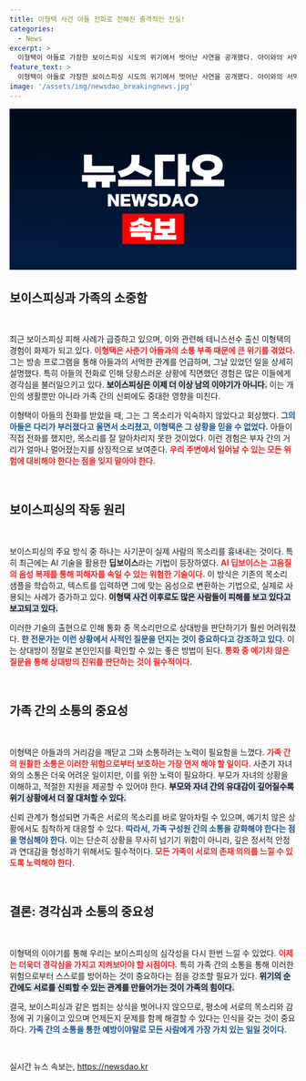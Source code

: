 ```yaml
---
title: 이형택 사건 아들 전화로 전해진 충격적인 진실!
categories:
  - News
excerpt: >
  이형택이 아들로 가장한 보이스피싱 시도의 위기에서 벗어난 사연을 공개했다. 아이와의 서먹한 관계 속 마지막 전화는 감동과 허무를 동시에 안겼다. 딥보이스 피싱의 위험성을 깨닫게 한 이 이야기에 당신도 클릭하고 싶을 것이다!
feature_text: >
  이형택이 아들로 가장한 보이스피싱 시도의 위기에서 벗어난 사연을 공개했다. 아이와의 서먹한 관계 속 마지막 전화는 감동과 허무를 동시에 안겼다. 딥보이스 피싱의 위험성을 깨닫게 한 이 이야기에 당신도 클릭하고 싶을 것이다!
image: '/assets/img/newsdao_breakingnews.jpg'
---
```


<p><img src="/assets/img/newsdao_breakingnews.jpg" alt="pcversion 속보" /></p>

<h2 data-ke-size="size26">보이스피싱과 가족의 소중함</h2>

<p data-ke-size="size16">&nbsp;</p>

<p data-ke-size="size16">최근 보이스피싱 피해 사례가 급증하고 있으며, 이와 관련해 테니스선수 출신 이형택의 경험이 화제가 되고 있다. <b><span style="color: #ee2323;">이형택은 사춘기 아들과의 소통 부족 때문에 큰 위기를 겪었다.</span></b> 그는 방송 프로그램을 통해 아들과의 서먹한 관계를 언급하며, 그날 있었던 일을 상세히 설명했다. 특히 아들의 전화로 인해 당황스러운 상황에 직면했던 경험은 많은 이들에게 경각심을 불러일으키고 있다. <b><span style="background-color: #21538527;">보이스피싱은 이제 더 이상 남의 이야기가 아니다.</span></b> 이는 개인의 생활뿐만 아니라 가족 간의 신뢰에도 중대한 영향을 미친다. </p>

<p data-ke-size="size16">이형택이 아들의 전화를 받았을 때, 그는 그 목소리가 익숙하지 않았다고 회상했다. <b><span style="color: #1a5490;">그의 아들은 다리가 부러졌다고 울면서 소리쳤고, 이형택은 그 상황을 믿을 수 없었다.</span></b> 아들이 직접 전화를 했지만, 목소리를 잘 알아차리지 못한 것이었다. 이런 경험은 부자 간의 거리가 얼마나 멀어졌는지를 상징적으로 보여준다. <b><span style="color: #ee2323;">우리 주변에서 일어날 수 있는 모든 위험에 대비해야 한다는 점을 잊지 말아야 한다.</span></b></p>

<p data-ke-size="size16">&nbsp;</p>

<h2 data-ke-size="size26">보이스피싱의 작동 원리</h2>

<p data-ke-size="size16">&nbsp;</p>

<p data-ke-size="size16">보이스피싱의 주요 방식 중 하나는 사기꾼이 실제 사람의 목소리를 흉내내는 것이다. 특히 최근에는 AI 기술을 활용한 <b>딥보이스</b>라는 기법이 등장하였다. <b><span style="color: #ee2323;">AI 딥보이스는 고음질의 음성 복제를 통해 피해자를 속일 수 있는 위험한 기술이다.</span></b> 이 방식은 기존의 목소리 샘플을 학습하고, 텍스트를 입력하면 그에 맞는 음성으로 변환하는 기법으로, 실제로 사용되는 사례가 증가하고 있다. <b><span style="background-color: #21538527;">이형택 사건 이후로도 많은 사람들이 피해를 보고 있다고 보고되고 있다.</span></b></p>

<p data-ke-size="size16">이러한 기술의 출현으로 인해 통화 중 목소리만으로 상대방을 판단하기가 훨씬 어려워졌다. <b><span style="color: #1a5490;">한 전문가는 이런 상황에서 사적인 질문을 던지는 것이 중요하다고 강조하고 있다.</span></b> 이는 상대방이 정말로 본인인지를 확인할 수 있는 좋은 방법이 된다. <b><span style="color: #ee2323;">통화 중 예기치 않은 질문을 통해 상대방의 진위를 판단하는 것이 필수적이다.</span></b></p>

<p data-ke-size="size16">&nbsp;</p>

<h2 data-ke-size="size26">가족 간의 소통의 중요성</h2>

<p data-ke-size="size16">&nbsp;</p>

<p data-ke-size="size16">이형택은 아들과의 거리감을 깨닫고 그와 소통하려는 노력이 필요함을 느꼈다. <b><span style="color: #ee2323;">가족 간의 원활한 소통은 이러한 위험으로부터 보호하는 가장 먼저 해야 할 일이다.</span></b> 사춘기 자녀와의 소통은 더욱 어려운 일이지만, 이를 위한 노력이 필요하다. 부모가 자녀의 상황을 이해하고, 적절한 지원을 제공할 수 있어야 한다. <b><span style="background-color: #21538527;">부모와 자녀 간의 유대감이 깊어질수록 위기 상황에서 더 잘 대처할 수 있다.</span></b></p>

<p data-ke-size="size16">신뢰 관계가 형성되면 가족은 서로의 목소리를 바로 알아차릴 수 있으며, 예기치 않은 상황에서도 침착하게 대응할 수 있다. <b><span style="color: #1a5490;">따라서, 가족 구성원 간의 소통을 강화해야 한다는 점을 명심해야 한다.</span></b> 이는 단순히 상황을 무사히 넘기기 위함이 아니라, 깊은 정서적 안정과 연대감을 형성하기 위해서도 필수적이다. <b><span style="color: #ee2323;">모든 가족이 서로의 존재 의의를 느낄 수 있도록 노력해야 한다.</span></b></p>

<p data-ke-size="size16">&nbsp;</p>

<h2 data-ke-size="size26">결론: 경각심과 소통의 중요성</h2>

<p data-ke-size="size16">&nbsp;</p>

<p data-ke-size="size16">이형택의 이야기를 통해 우리는 보이스피싱의 심각성을 다시 한번 느낄 수 있었다. <b><span style="color: #ee2323;">이제는 더욱더 경각심을 가지고 지켜보아야 할 시점이다.</span></b> 특히 가족 간의 소통을 통해 이러한 위험으로부터 스스로를 방어하는 것이 중요하다는 점을 강조할 필요가 있다. <b><span style="background-color: #21538527;">위기의 순간에도 서로를 신뢰할 수 있는 관계를 만들어가는 것이 가족의 힘이다.</span></b></p>

<p data-ke-size="size16">결국, 보이스피싱과 같은 범죄는 상식을 벗어나지 않으므로, 평소에 서로의 목소리와 감정에 귀 기울이고 있으며 언제든지 문제를 함께 해결할 수 있다는 인식을 갖는 것이 중요하다. <b><span style="color: #1a5490;">가족 간의 소통을 통한 예방이야말로 모든 사람에게 가장 가치 있는 일일 것이다.</span></b></p>

<p data-ke-size="size16">&nbsp;</p>
실시간 뉴스 속보는, <a href="https://newsdao.kr" rel="dofollow">https://newsdao.kr</a>


